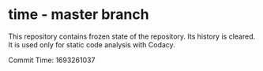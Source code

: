 # time - master branch

This repository contains frozen state of the repository.
Its history is cleared. It is used only for static code
analysis with Codacy.

Commit Time: 1693261037